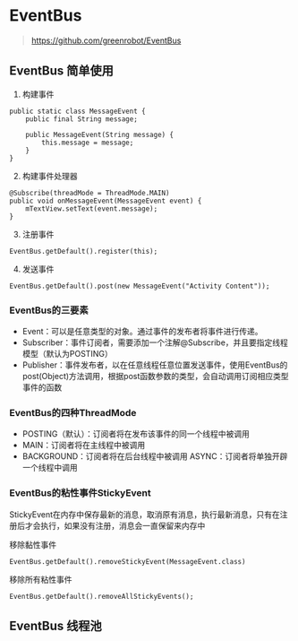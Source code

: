 # EventBus

> https://github.com/greenrobot/EventBus

## EventBus 简单使用

1. 构建事件

```
public static class MessageEvent {
    public final String message;

    public MessageEvent(String message) {
        this.message = message;
    }
}
```

2. 构建事件处理器

```
@Subscribe(threadMode = ThreadMode.MAIN)
public void onMessageEvent(MessageEvent event) {
    mTextView.setText(event.message);
}
```

3. 注册事件

```
EventBus.getDefault().register(this);
```

4. 发送事件

```
EventBus.getDefault().post(new MessageEvent("Activity Content"));
```

### EventBus的三要素

* Event：可以是任意类型的对象。通过事件的发布者将事件进行传递。
* Subscriber：事件订阅者，需要添加一个注解@Subscribe，并且要指定线程模型（默认为POSTING）
* Publisher：事件发布者，以在任意线程任意位置发送事件，使用EventBus的post(Object)方法调用，根据post函数参数的类型，会自动调用订阅相应类型事件的函数

### EventBus的四种ThreadMode

* POSTING（默认）：订阅者将在发布该事件的同一个线程中被调用
* MAIN：订阅者将在主线程中被调用
* BACKGROUND：订阅者将在后台线程中被调用 ASYNC：订阅者将单独开辟一个线程中调用

### EventBus的粘性事件StickyEvent

StickyEvent在内存中保存最新的消息，取消原有消息，执行最新消息，只有在注册后才会执行，如果没有注册，消息会一直保留来内存中

移除黏性事件

```
EventBus.getDefault().removeStickyEvent(MessageEvent.class)
```

移除所有粘性事件

```
EventBus.getDefault().removeAllStickyEvents();
```

## EventBus 线程池

